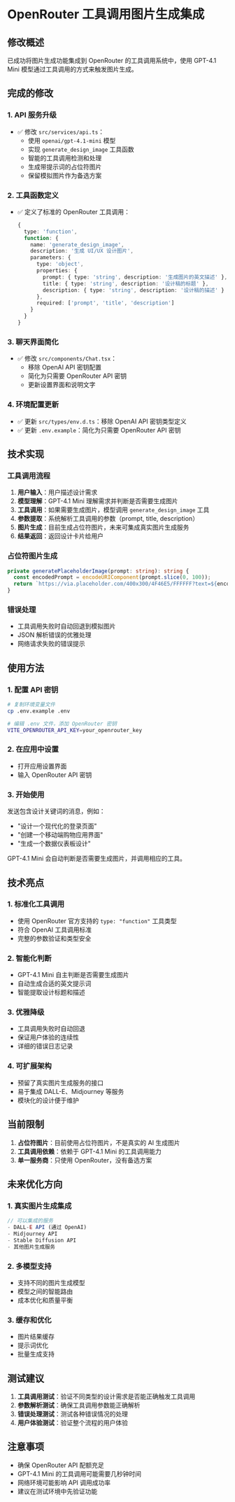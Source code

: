 # OpenRouter 工具调用图片生成集成

## 修改概述

已成功将图片生成功能集成到 OpenRouter 的工具调用系统中，使用 GPT-4.1 Mini 模型通过工具调用的方式来触发图片生成。

## 完成的修改

### 1. API 服务升级
- ✅ 修改 `src/services/api.ts`：
  - 使用 `openai/gpt-4.1-mini` 模型
  - 实现 `generate_design_image` 工具函数
  - 智能的工具调用检测和处理
  - 生成带提示词的占位符图片
  - 保留模拟图片作为备选方案

### 2. 工具函数定义
- ✅ 定义了标准的 OpenRouter 工具调用：
  ```typescript
  {
    type: 'function',
    function: {
      name: 'generate_design_image',
      description: '生成 UI/UX 设计图片',
      parameters: {
        type: 'object',
        properties: {
          prompt: { type: 'string', description: '生成图片的英文描述' },
          title: { type: 'string', description: '设计稿的标题' },
          description: { type: 'string', description: '设计稿的描述' }
        },
        required: ['prompt', 'title', 'description']
      }
    }
  }
  ```

### 3. 聊天界面简化
- ✅ 修改 `src/components/Chat.tsx`：
  - 移除 OpenAI API 密钥配置
  - 简化为只需要 OpenRouter API 密钥
  - 更新设置界面和说明文字

### 4. 环境配置更新
- ✅ 更新 `src/types/env.d.ts`：移除 OpenAI API 密钥类型定义
- ✅ 更新 `.env.example`：简化为只需要 OpenRouter API 密钥

## 技术实现

### 工具调用流程
1. **用户输入**：用户描述设计需求
2. **模型理解**：GPT-4.1 Mini 理解需求并判断是否需要生成图片
3. **工具调用**：如果需要生成图片，模型调用 `generate_design_image` 工具
4. **参数提取**：系统解析工具调用的参数（prompt, title, description）
5. **图片生成**：目前生成占位符图片，未来可集成真实图片生成服务
6. **结果返回**：返回设计卡片给用户

### 占位符图片生成
```typescript
private generatePlaceholderImage(prompt: string): string {
  const encodedPrompt = encodeURIComponent(prompt.slice(0, 100));
  return `https://via.placeholder.com/400x300/4F46E5/FFFFFF?text=${encodedPrompt}`;
}
```

### 错误处理
- 工具调用失败时自动回退到模拟图片
- JSON 解析错误的优雅处理
- 网络请求失败的错误提示

## 使用方法

### 1. 配置 API 密钥
```bash
# 复制环境变量文件
cp .env.example .env

# 编辑 .env 文件，添加 OpenRouter 密钥
VITE_OPENROUTER_API_KEY=your_openrouter_key
```

### 2. 在应用中设置
- 打开应用设置界面
- 输入 OpenRouter API 密钥

### 3. 开始使用
发送包含设计关键词的消息，例如：
- "设计一个现代化的登录页面"
- "创建一个移动端购物应用界面"
- "生成一个数据仪表板设计"

GPT-4.1 Mini 会自动判断是否需要生成图片，并调用相应的工具。

## 技术亮点

### 1. 标准化工具调用
- 使用 OpenRouter 官方支持的 `type: "function"` 工具类型
- 符合 OpenAI 工具调用标准
- 完整的参数验证和类型安全

### 2. 智能化判断
- GPT-4.1 Mini 自主判断是否需要生成图片
- 自动生成合适的英文提示词
- 智能提取设计标题和描述

### 3. 优雅降级
- 工具调用失败时自动回退
- 保证用户体验的连续性
- 详细的错误日志记录

### 4. 可扩展架构
- 预留了真实图片生成服务的接口
- 易于集成 DALL-E、Midjourney 等服务
- 模块化的设计便于维护

## 当前限制

1. **占位符图片**：目前使用占位符图片，不是真实的 AI 生成图片
2. **工具调用依赖**：依赖于 GPT-4.1 Mini 的工具调用能力
3. **单一服务商**：只使用 OpenRouter，没有备选方案

## 未来优化方向

### 1. 真实图片生成集成
```typescript
// 可以集成的服务
- DALL-E API (通过 OpenAI)
- Midjourney API
- Stable Diffusion API
- 其他图片生成服务
```

### 2. 多模型支持
- 支持不同的图片生成模型
- 模型之间的智能路由
- 成本优化和质量平衡

### 3. 缓存和优化
- 图片结果缓存
- 提示词优化
- 批量生成支持

## 测试建议

1. **工具调用测试**：验证不同类型的设计需求是否能正确触发工具调用
2. **参数解析测试**：确保工具调用参数能正确解析
3. **错误处理测试**：测试各种错误情况的处理
4. **用户体验测试**：验证整个流程的用户体验

## 注意事项

- 确保 OpenRouter API 配额充足
- GPT-4.1 Mini 的工具调用可能需要几秒钟时间
- 网络环境可能影响 API 调用成功率
- 建议在测试环境中先验证功能